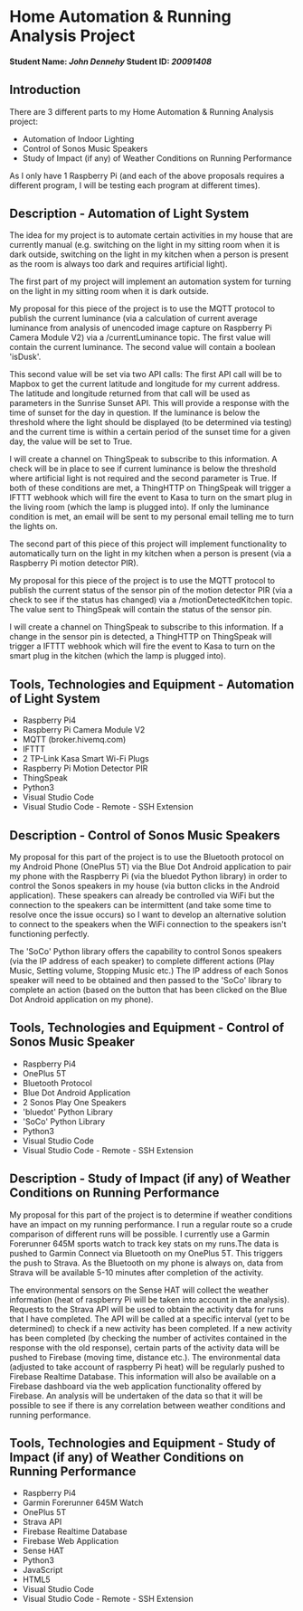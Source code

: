 # Home Automation & Running Analysis Project
#### Student Name: *John Dennehy*   Student ID: *20091408*

## Introduction
There are 3 different parts to my Home Automation & Running Analysis project:
- Automation of Indoor Lighting
- Control of Sonos Music Speakers
- Study of Impact (if any) of Weather Conditions on Running Performance

As I only have 1 Raspberry Pi (and each of the above proposals requires a different program, I will be testing each program at different times).


## Description - Automation of Light System
The idea for my project is to automate certain activities in my house that are currently manual (e.g. switching on the light in my sitting room when it is dark outside, switching on the light in my kitchen when a person is present as the room is always too dark and requires artificial light).

The first part of my project will implement an automation system for turning on the light in my sitting room when it is dark outside. 

My proposal for this piece of the project is to use the MQTT protocol to publish the current luminance (via a calculation of current average luminance from analysis of unencoded image capture on Raspberry Pi Camera Module V2) via a /currentLuminance topic.
The first value will contain the current luminance.
The second value will contain a boolean 'isDusk'.

This second value will be set via two API calls:
The first API call will be to Mapbox to get the current latitude and longitude for my current address.
The latitude and longitude returned from that call will be used as parameters in the Sunrise Sunset API.
This will provide a response with the time of sunset for the day in question.
If the luminance is below the threshold where the light should be displayed (to be determined via testing) and the current time is within a certain period of the sunset time for a given day, the value will be set to True.

I will create a channel on ThingSpeak to subscribe to this information.
A check will be in place to see if current luminance is below the threshold where artificial light is not required and the second parameter is True.
If both of these conditions are met, a ThingHTTP on ThingSpeak will trigger a IFTTT webhook which will fire the event to Kasa to turn on the smart plug in the living room (which the lamp is plugged into).
If only the luminance condition is met, an email will be sent to my personal email telling me to turn the lights on.

The second part of this piece of this project will implement functionality to automatically turn on the light in my kitchen when a person is present (via a Raspberry Pi motion detector PIR).

My proposal for this piece of the project is to use the MQTT protocol to publish the current status of the sensor pin of the motion detector PIR (via a check to see if the status has changed) via a /motionDetectedKitchen topic.
The value sent to ThingSpeak will contain the status of the sensor pin.

I will create a channel on ThingSpeak to subscribe to this information.
If a change in the sensor pin is detected, a ThingHTTP on ThingSpeak will trigger a IFTTT webhook which will fire the event to Kasa to turn on the smart plug in the kitchen (which the lamp is plugged into).

## Tools, Technologies and Equipment - Automation of Light System
* Raspberry Pi4
* Raspberry Pi Camera Module V2
* MQTT (broker.hivemq.com)
* IFTTT
* 2 TP-Link Kasa Smart Wi-Fi Plugs
* Raspberry Pi Motion Detector PIR
* ThingSpeak
* Python3
* Visual Studio Code
* Visual Studio Code - Remote - SSH Extension


## Description - Control of Sonos Music Speakers
My proposal for this part of the project is to use the Bluetooth protocol on my Android Phone (OnePlus 5T) via the Blue Dot Android application to pair my phone with the Raspberry Pi (via the bluedot Python library) in order to control the Sonos speakers in my house (via button clicks in the Android application).
These speakers can already be controlled via WiFi but the connection to the speakers can be intermittent (and take some time to resolve once the issue occurs) so I want to develop an alternative solution to connect to the speakers when the WiFi connection to the speakers isn't functioning perfectly.

The 'SoCo' Python library offers the capability to control Sonos speakers (via the IP address of each speaker) to complete different actions (Play Music, Setting volume, Stopping Music etc.) The IP address of each Sonos speaker will need to be obtained and then passed to the 'SoCo' library to complete an action (based on the button that has been clicked on the Blue Dot Android application on my phone).

## Tools, Technologies and Equipment - Control of Sonos Music Speaker
* Raspberry Pi4
* OnePlus 5T
* Bluetooth Protocol
* Blue Dot Android Application
* 2 Sonos Play One Speakers
* 'bluedot' Python Library
* 'SoCo' Python Library
* Python3
* Visual Studio Code
* Visual Studio Code - Remote - SSH Extension

## Description - Study of Impact (if any) of Weather Conditions on Running Performance
My proposal for this part of the project is to determine if weather conditions have an impact on my running performance. 
I run a regular route so a crude comparison of different runs will be possible. I currently use a Garmin Forerunner 645M sports watch to track key stats on my runs.The data is pushed to Garmin Connect via Bluetooth on my OnePlus 5T. This triggers the push to Strava. As the Bluetooth on my phone is always on, data from Strava will be available 5-10 minutes after completion of the activity.

The environmental sensors on the Sense HAT will collect the weather information (heat of raspberry Pi will be taken into account in the analysis).
Requests to the Strava API will be used to obtain the activity data for runs that I have completed.
The API will be called at a specific interval (yet to be determined) to check if a new activity has been completed.
If a new activity has been completed (by checking the number of activites contained in the response with the old response), certain parts of the activity data will be pushed to Firebase (moving time, distance etc.).
The environmental data (adjusted to take account of raspberry Pi heat) will be regularly pushed to Firebase Realtime Database.
This information will also be available on a Firebase dashboard via the web application functionality offered by Firebase.
An analysis will be undertaken of the data so that it will be possible to see if there is any correlation between weather conditions and running performance.


## Tools, Technologies and Equipment - Study of Impact (if any) of Weather Conditions on Running Performance
* Raspberry Pi4
* Garmin Forerunner 645M Watch
* OnePlus 5T
* Strava API
* Firebase Realtime Database
* Firebase Web Application
* Sense HAT
* Python3
* JavaScript
* HTML5
* Visual Studio Code
* Visual Studio Code - Remote - SSH Extension


